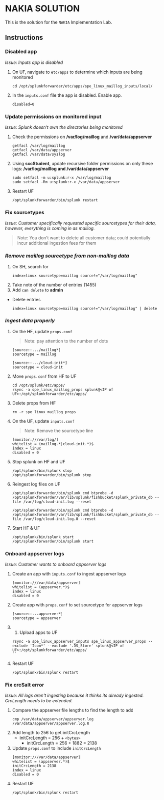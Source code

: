 # NAKIA SOLUTION

This is the solution for the `NAKIA` Implementation Lab.

## Instructions

### Disabled app
_Issue: Inputs app is disabled_
1. On UF, navigate to `etc/apps` to determine which inputs are being monitored
    ```
    cd /opt/splunkforwarder/etc/apps/spe_linux_maillog_inputs/local/
    ```
1. In the `inputs.conf` file the app is disabled. Enable app.
    ```
    disabled=0
    ```

### Update permissions on monitored input
_Issue: Splunk doesn't own the directories being monitored_
1. Check the permissions on **/var/log/maillog** and **/var/data/appserver**
    ```
    getfacl /var/log/maillog
    getfacl /var/data/appserver
    getfacl /var/data/syslog
    ```
1. Using **sccStudent**, update recursive folder permissions on only these logs: **/var/log/maillog and /var/data/appserver**
    ```
    sudo setfacl -m u:splunk:r-x /var/log/maillog
    sudo setfacl -Rm u:splunk:r-x /var/data/appserver
    ```
1. Restart UF
    ```
    /opt/splunkforwarder/bin/splunk restart
    ```
### Fix sourcetypes 
_Issue: Customer specifically requested specific sourcetypes for their data, however, everything is coming in as maillog._
> Note: You don't want to delete all customer data; could potentially incur additional ingestion fees for them

### _Remove maillog sourcetype from non-maillog data_

1. On SH, search for 
    ```
    index=linux sourcetype=maillog source!="/var/log/maillog"
    ```
1. Take note of the number of entries (1455)
1. Add `can delete` to **admin**
- Delete entries
    ```
    index=linux sourcetype=maillog source!="/var/log/maillog" | delete
    ```

### _Ingest data properly_
1. On the HF, update `props.conf`
    > Note: pay attention to the number of dots
    ```
    [source::.../maillog*]
    sourcetype = maillog

    [source::.../cloud-init*]
    sourcetype = cloud-init
    ```
1. Move `props.conf` from HF to UF
    ```
    cd /opt/splunk/etc/apps/
    rsync -a spe_linux_maillog_props splunk@<IP of UF>:/opt/splunkforwarder/etc/apps/
    ```
1. Delete props from HF
    ```
    rm -r spe_linux_maillog_props
    ```
1. On the UF, update `inputs.conf`
    > Note: Remove the sourcetype line
    ```
    [monitor:///var/log/]
    whitelist = (maillog.*|cloud-init.*)$
    index = linux
    disabled = 0
    ```
1. Stop splunk on HF and UF
    ```
    /opt/splunk/bin/splunk stop
    /opt/splunkforwarder/bin/splunk stop
    ```

1. Reingest log files on UF
    ```
    /opt/splunkforwarder/bin/splunk cmd btprobe -d /opt/splunkforwarder/var/lib/splunk/fishbucket/splunk_private_db --file /var/log/cloud-init.log --reset

    /opt/splunkforwarder/bin/splunk cmd btprobe -d /opt/splunkforwarder/var/lib/splunk/fishbucket/splunk_private_db --file /var/log/cloud-init.log.0 --reset
    ```
1. Start HF & UF
    ```
    /opt/splunk/bin/splunk start
    /opt/splunkforwarder/bin/splunk start
    ```

### Onboard appserver logs
_Issue: Customer wants to onboard appserver logs_
1. Create an app with `inputs.conf` to ingest appserver logs
    ```
    [monitor:///var/data/appserver]
    whitelist = (appserver.*)$
    index = linux
    disabled = 0
    ```
1. Create app with `props.conf` to set sourcetype for appserver logs
    ```
    [source::...appserver*]
    sourcetype = appserver
    ```
1. 1. Upload apps to UF
    ```
   rsync -a spe_linux_appserver_inputs spe_linux_appserver_props --exclude 'Icon*' --exclude '.DS_Store' splunk@<IP of UF>:/opt/splunkforwarder/etc/apps/
    ``
1. Restart UF
    ```
    /opt/splunk/bin/splunk restart
    ```

### Fix crcSalt error
_Issue: All logs aren't ingesting because it thinks its already ingested. CrcLength needs to be extended._
1. Compare the appserver file lengths to find the length to add
    ```
    cmp /var/data/appserver/appserver.log /var/data/appserver/appserver.log.0
    ```
1. Add length to 256 to get initCrcLength
    - initCrcLength = 256 + `<bytes>` 
        - initCrcLength = 256 + 1882 = 2138
1. Update `props.conf` to include `initCrcLength`
    ```
    [monitor:///var/data/appserver]
    whitelist = (appserver.*)$
    initCrcLength = 2138
    index = linux
    disabled = 0
    ```
1. Restart UF
    ```
    /opt/splunk/bin/splunk restart
    ```